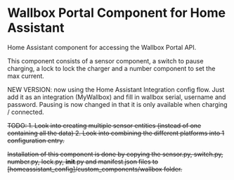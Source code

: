 # Wallbox Portal Component for Home Assistant
Home Assistant component for accessing the Wallbox Portal API.

This component consists of a sensor component, a switch to pause charging, a lock to lock the charger and a number component to set the max current.

NEW VERSION: now using the Home Assistant Integration config flow. Just add it as an integration (MyWallbox) and fill in wallbox serial, username and password. Pausing is now changed in that it is only available when charging / connected.

<del>TODO: 
<del>1. Look into creating multiple sensor entities (instead of one containing all the data)
<del>2. Look into combining the different platforms into 1 configuration entry.

<del>Installation of this component is done by copying the sensor.py, switch.py, number.py, lock.py, __init__.py and manifest.json files to <del>[homeassistant_config]/custom_components/wallbox folder.

